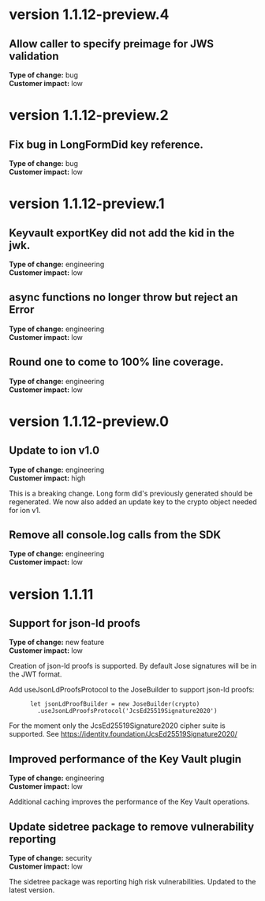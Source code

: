 # version 1.1.12-preview.4
## Allow caller to specify preimage for JWS validation
**Type of change:** bug    
**Customer impact:** low

# version 1.1.12-preview.2
## Fix bug in LongFormDid key reference.
**Type of change:** bug    
**Customer impact:** low

# version 1.1.12-preview.1
## Keyvault exportKey did not add the kid in the jwk.
**Type of change:** engineering    
**Customer impact:** low

## async functions no longer throw but reject an Error
**Type of change:** engineering    
**Customer impact:** low

## Round one to come to 100% line coverage.
**Type of change:** engineering    
**Customer impact:** low

# version 1.1.12-preview.0
## Update to ion v1.0
**Type of change:** engineering    
**Customer impact:** high

This is a breaking change. Long form did's previously generated should be regenerated.
We now also added an update key to the crypto object needed for ion v1.

## Remove all console.log calls from the SDK
**Type of change:** engineering    
**Customer impact:** low

# version 1.1.11
## Support for json-ld proofs
**Type of change:** new feature    
**Customer impact:** low

Creation of json-ld proofs is supported.
By default Jose signatures will be in the JWT format.

Add useJsonLdProofsProtocol to the JoseBuilder to support json-ld proofs:

          let jsonLdProofBuilder = new JoseBuilder(crypto)
            .useJsonLdProofsProtocol('JcsEd25519Signature2020')

For the moment only the JcsEd25519Signature2020 cipher suite is supported. See https://identity.foundation/JcsEd25519Signature2020/

## Improved performance of the Key Vault plugin
**Type of change:** engineering    
**Customer impact:** low

Additional caching improves the performance of the Key Vault operations.

## Update sidetree package to remove vulnerability reporting
**Type of change:** security    
**Customer impact:** low

The sidetree package was reporting high risk vulnerabilities. Updated to the latest version.




